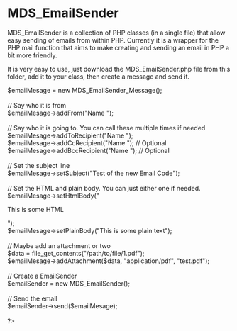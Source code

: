 MDS_EmailSender
===============

MDS_EmailSender is a collection of PHP classes (in a single file) that allow 
easy sending of emails from within PHP. Currently it is a wrapper for the PHP 
mail function that aims to make creating and sending an email in PHP a bit more 
friendly.

It is very easy to use, just download the MDS_EmailSender.php file from this
folder, add it to your class, then create a message and send it.

<?php

require_once ('MDS_EmailSender.php');

// First create a message<br/>
$emailMesage = new MDS_EmailSender_Message();<br/><br/>

// Say who it is from <br/>
$emailMesage->addFrom("Name <name@domain.com>");<br/><br/>

// Say who it is going to. You can call these multiple times if needed<br/>
$emailMesage->addToRecipient("Name <name@domain.com>");<br/>
$emailMesage->addCcRecipient("Name <name@domain.com>");  // Optional<br/>
$emailMesage->addBccRecipient("Name <name@domain.com>"); // Optional<br/><br/>

// Set the subject line<br/>
$emailMesage->setSubject("Test of the new Email Code");<br/><br/>

// Set the HTML and plain body. You can just either one if needed.<br/>
$emailMesage->setHtmlBody("<p>This is some HTML</p>");<br/>
$emailMesage->setPlainBody("This is some plain text");<br/><br/>

// Maybe add an attachment or two<br/>
$data = file_get_contents("/path/to/file/1.pdf");<br/>
$emailMesage->addAttachment($data, "application/pdf", "test.pdf");<br/><br/>


// Create a EmailSender<br/>
$emailSender = new MDS_EmailSender();<br/><br/>

// Send the email<br/>
$emailSender->send($emailMesage);<br/><br/>

?>